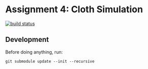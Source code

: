 # Assignment 4: Cloth Simulation

[![build status](https://gitlab.com/cs184/clothsim_internal/badges/master/build.svg)](https://gitlab.com/cs184/clothsim_internal/commits/master)

## Development

Before doing anything, run:

```
git submodule update --init --recursive
```

